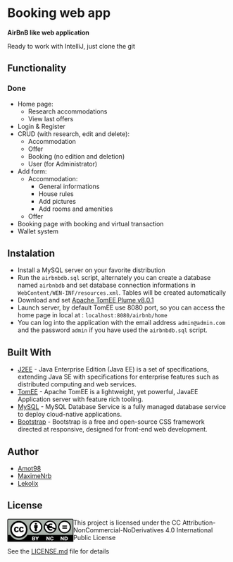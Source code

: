 # Booking web app

**AirBnB like web application**

Ready to work with IntelliJ, just clone the git

## Functionality
### Done
- Home page:
  - Research accommodations
  - View last offers
- Login & Register
- CRUD (with research, edit and delete):
  - Accommodation   
  - Offer
  - Booking (no edition and deletion)
  - User (for Administrator) 
- Add form:
  - Accommodation:
    - General informations
    - House rules
    - Add pictures
    - Add rooms and amenities 
  - Offer
- Booking page with booking and virtual transaction
- Wallet system

## Instalation
- Install a MySQL server on your favorite distribution
- Run the ` airbnbdb.sql ` script, alternately you can create a database named ` airbnbdb ` and set database connection informations in ` WebContent/WEN-INF/resources.xml `. Tables will be created automatically
- Download and set [Apache TomEE Plume v8.0.1](http://tomee.apache.org/download-archive.html)
- Launch server, by default TomEE use 8080 port, so you can access the home page in local at : ` localhost:8080/airbnb/home `
- You can log into the application with the email address ` admin@admin.com ` and the password ` admin ` if you have used the ` airbnbdb.sql ` script.

## Built With
- [J2EE](https://www.oracle.com/fr/java/technologies/java-ee-glance.html) - Java Enterprise Edition (Java EE) is a set of specifications, extending Java SE with specifications for enterprise features such as distributed computing and web services.
- [TomEE](https://tomee.apache.org/) - Apache TomEE is a lightweight, yet powerful, JavaEE Application server with feature rich tooling.
- [MySQL](https://www.mysql.com/) - MySQL Database Service is a fully managed database service to deploy cloud-native applications.
- [Bootstrap](https://getbootstrap.com/) - Bootstrap is a free and open-source CSS framework directed at responsive, designed for front-end web development.

## Author
- [Amot98](https://github.com/Amot98)
- [MaximeNrb](https://github.com/maximenrb)
- [Lekolix](https://github.com/Lekolix)

## License

<img align="left" width= "150" alt="CC Attribution-NonCommercial-NoDerivatives 4.0 International Public License Logo" src="https://raw.githubusercontent.com/maximenrb/BookingApp_JavaEE/master/git_img/by-nc-nd.eu.png">

This project is licensed under the CC Attribution-NonCommercial-NoDerivatives 4.0 International Public License

See the [LICENSE.md](https://github.com/maximenrb/BookingApp_JavaEE/blob/master/LICENSE.MD) file for details
